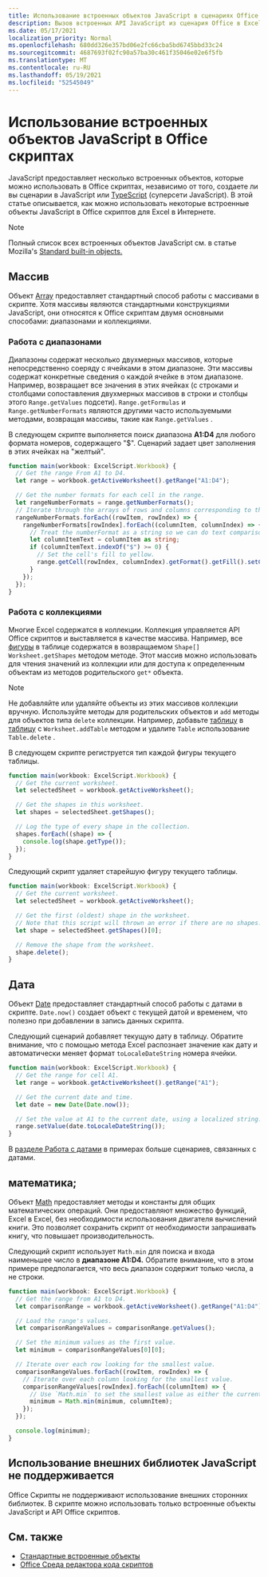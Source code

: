 ```yaml
---
title: Использование встроенных объектов JavaScript в сценариях Office
description: Вызов встроенных API JavaScript из сценария Office в Excel в Интернете.
ms.date: 05/17/2021
localization_priority: Normal
ms.openlocfilehash: 680dd326e357bd06e2fc66cba5bd6745bbd33c24
ms.sourcegitcommit: 4687693f02fc90a57ba30c461f35046e02e6f5fb
ms.translationtype: MT
ms.contentlocale: ru-RU
ms.lasthandoff: 05/19/2021
ms.locfileid: "52545049"
---
```

# <a name="use-built-in-javascript-objects-in-office-scripts"></a>Использование встроенных объектов JavaScript в Office скриптах

JavaScript предоставляет несколько встроенных объектов, которые можно использовать в Office скриптах, независимо от того, создаете ли вы сценарии в JavaScript или [TypeScript](../overview/code-editor-environment.md) (суперсети JavaScript). В этой статье описывается, как можно использовать некоторые встроенные объекты JavaScript в Office скриптов для Excel в Интернете.

> [!NOTE]
> Полный список всех встроенных объектов JavaScript см. в статье Mozilla's [Standard built-in objects.](https://developer.mozilla.org/docs/Web/JavaScript/Reference/Global_Objects)

## <a name="array"></a>Массив

Объект [Array](https://developer.mozilla.org/docs/Web/JavaScript/Reference/Global_Objects/Array) предоставляет стандартный способ работы с массивами в скрипте. Хотя массивы являются стандартными конструкциями JavaScript, они относятся к Office скриптам двумя основными способами: диапазонами и коллекциями.

### <a name="work-with-ranges"></a>Работа с диапазонами

Диапазоны содержат несколько двухмерных массивов, которые непосредственно соеряду с ячейками в этом диапазоне. Эти массивы содержат конкретные сведения о каждой ячейке в этом диапазоне. Например, возвращает все значения в этих ячейках (с строками и столбцами сопоставления двухмерных массивов в строки и столбцы этого `Range.getValues` подсети). `Range.getFormulas` и `Range.getNumberFormats` являются другими часто используемыми методами, возвращая массивы, такие как `Range.getValues` .

В следующем скрипте выполняется поиск диапазона **A1:D4** для любого формата номеров, содержащего "$". Сценарий задает цвет заполнения в этих ячейках на "желтый".

```TypeScript
function main(workbook: ExcelScript.Workbook) {
  // Get the range From A1 to D4.
  let range = workbook.getActiveWorksheet().getRange("A1:D4");

  // Get the number formats for each cell in the range.
  let rangeNumberFormats = range.getNumberFormats();
  // Iterate through the arrays of rows and columns corresponding to those in the range.
  rangeNumberFormats.forEach((rowItem, rowIndex) => {
    rangeNumberFormats[rowIndex].forEach((columnItem, columnIndex) => {
      // Treat the numberFormat as a string so we can do text comparisons.
      let columnItemText = columnItem as string;
      if (columnItemText.indexOf("$") >= 0) {
        // Set the cell's fill to yellow.
        range.getCell(rowIndex, columnIndex).getFormat().getFill().setColor("yellow");
      }
    });
  });
}
```

### <a name="work-with-collections"></a>Работа с коллекциями

Многие Excel содержатся в коллекции. Коллекция управляется API Office скриптов и выставляется в качестве массива. Например, все [фигуры](/javascript/api/office-scripts/excelscript/excelscript.shape) в таблице содержатся в возвращаемом `Shape[]` `Worksheet.getShapes` методом методе. Этот массив можно использовать для чтения значений из коллекции или для доступа к определенным объектам из методов родительского `get*` объекта.

> [!NOTE]
> Не добавляйте или удаляйте объекты из этих массивов коллекции вручную. Используйте методы для родительских объектов и `add` методы для объектов типа `delete` коллекции. Например, добавьте [таблицу](/javascript/api/office-scripts/excelscript/excelscript.table) в [таблицу](/javascript/api/office-scripts/excelscript/excelscript.worksheet) с `Worksheet.addTable` методом и удалите `Table` использование `Table.delete` .

В следующем скрипте региструется тип каждой фигуры текущего таблицы.

```TypeScript
function main(workbook: ExcelScript.Workbook) {
  // Get the current worksheet.
  let selectedSheet = workbook.getActiveWorksheet();

  // Get the shapes in this worksheet.
  let shapes = selectedSheet.getShapes();

  // Log the type of every shape in the collection.
  shapes.forEach((shape) => {
    console.log(shape.getType());
  });
}
```

Следующий скрипт удаляет старейшую фигуру текущего таблицы.

```Typescript
function main(workbook: ExcelScript.Workbook) {
  // Get the current worksheet.
  let selectedSheet = workbook.getActiveWorksheet();

  // Get the first (oldest) shape in the worksheet.
  // Note that this script will thrown an error if there are no shapes.
  let shape = selectedSheet.getShapes()[0];

  // Remove the shape from the worksheet.
  shape.delete();
}
```

## <a name="date"></a>Дата

Объект [Date](https://developer.mozilla.org/docs/Web/JavaScript/Reference/Global_Objects/Date) предоставляет стандартный способ работы с датами в скрипте. `Date.now()` создает объект с текущей датой и временем, что полезно при добавлении в запись данных скрипта.

Следующий сценарий добавляет текущую дату в таблицу. Обратите внимание, что с помощью метода Excel распознает значение как дату и автоматически меняет формат `toLocaleDateString` номера ячейки.

```TypeScript
function main(workbook: ExcelScript.Workbook) {
  // Get the range for cell A1.
  let range = workbook.getActiveWorksheet().getRange("A1");

  // Get the current date and time.
  let date = new Date(Date.now());

  // Set the value at A1 to the current date, using a localized string.
  range.setValue(date.toLocaleDateString());
}
```

В [разделе Работа с датами](../resources/samples/excel-samples.md#dates) в примерах больше сценариев, связанных с датами.

## <a name="math"></a>математика;

Объект [Math](https://developer.mozilla.org/docs/Web/JavaScript/Reference/Global_Objects/Math) предоставляет методы и константы для общих математических операций. Они предоставляют множество функций, Excel в Excel, без необходимости использования двигателя вычислений книги. Это позволяет сохранить скрипт от необходимости запрашивать книгу, что повышает производительность.

Следующий скрипт использует `Math.min` для поиска и входа наименьшее число в **диапазоне A1:D4.** Обратите внимание, что в этом примере предполагается, что весь диапазон содержит только числа, а не строки.

```TypeScript
function main(workbook: ExcelScript.Workbook) {
  // Get the range from A1 to D4.
  let comparisonRange = workbook.getActiveWorksheet().getRange("A1:D4");

  // Load the range's values.
  let comparisonRangeValues = comparisonRange.getValues();

  // Set the minimum values as the first value.
  let minimum = comparisonRangeValues[0][0];

  // Iterate over each row looking for the smallest value.
  comparisonRangeValues.forEach((rowItem, rowIndex) => {
    // Iterate over each column looking for the smallest value.
    comparisonRangeValues[rowIndex].forEach((columnItem) => {
      // Use `Math.min` to set the smallest value as either the current cell's value or the previous minimum.
      minimum = Math.min(minimum, columnItem);
    });
  });

  console.log(minimum);
}

```

## <a name="use-of-external-javascript-libraries-is-not-supported"></a>Использование внешних библиотек JavaScript не поддерживается

Office Скрипты не поддерживают использование внешних сторонних библиотек. В скрипте можно использовать только встроенные объекты JavaScript и API Office скриптов.

## <a name="see-also"></a>См. также

- [Стандартные встроенные объекты](https://developer.mozilla.org/docs/Web/JavaScript/Reference/Global_Objects)
- [Office Среда редактора кода скриптов](../overview/code-editor-environment.md)
